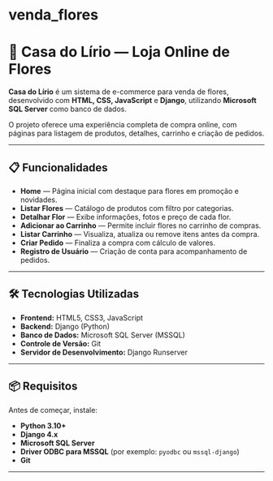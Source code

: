 ﻿# venda_flores

 # 🌸 Casa do Lírio — Loja Online de Flores

**Casa do Lírio** é um sistema de e-commerce para venda de flores, desenvolvido com **HTML, CSS, JavaScript** e **Django**, utilizando **Microsoft SQL Server** como banco de dados.

O projeto oferece uma experiência completa de compra online, com páginas para listagem de produtos, detalhes, carrinho e criação de pedidos.

---

## 📋 Funcionalidades

- **Home** — Página inicial com destaque para flores em promoção e novidades.
- **Listar Flores** — Catálogo de produtos com filtro por categorias.
- **Detalhar Flor** — Exibe informações, fotos e preço de cada flor.
- **Adicionar ao Carrinho** — Permite incluir flores no carrinho de compras.
- **Listar Carrinho** — Visualiza, atualiza ou remove itens antes da compra.
- **Criar Pedido** — Finaliza a compra com cálculo de valores.
- **Registro de Usuário** — Criação de conta para acompanhamento de pedidos.

---

## 🛠 Tecnologias Utilizadas

- **Frontend:** HTML5, CSS3, JavaScript
- **Backend:** Django (Python)
- **Banco de Dados:** Microsoft SQL Server (MSSQL)
- **Controle de Versão:** Git
- **Servidor de Desenvolvimento:** Django Runserver

---

## 📦 Requisitos

Antes de começar, instale:

- **Python 3.10+**
- **Django 4.x**
- **Microsoft SQL Server**
- **Driver ODBC para MSSQL** (por exemplo: `pyodbc` ou `mssql-django`)
- **Git**

---

